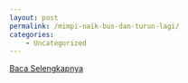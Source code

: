 ```yaml
---
layout: post
permalink: /mimpi-naik-bus-dan-turun-lagi/
categories:
    - Uncategorized
---
```


[Baca Selengkapnya](/09)